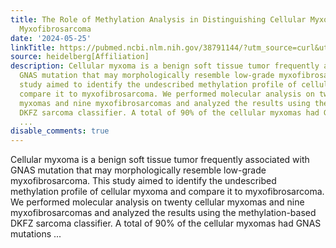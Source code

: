 ```yaml
---
title: The Role of Methylation Analysis in Distinguishing Cellular Myxoma from Low-Grade
  Myxofibrosarcoma
date: '2024-05-25'
linkTitle: https://pubmed.ncbi.nlm.nih.gov/38791144/?utm_source=curl&utm_medium=rss&utm_campaign=pubmed-2&utm_content=1FakS-2QOkCT8HsMOQP1bCRQ4YzyumYOmxmF0moLsQ3dFB1E9V&fc=20220326224207&ff=20240525190013&v=2.18.0.post9+e462414
source: heidelberg[Affiliation]
description: Cellular myxoma is a benign soft tissue tumor frequently associated with
  GNAS mutation that may morphologically resemble low-grade myxofibrosarcoma. This
  study aimed to identify the undescribed methylation profile of cellular myxoma and
  compare it to myxofibrosarcoma. We performed molecular analysis on twenty cellular
  myxomas and nine myxofibrosarcomas and analyzed the results using the methylation-based
  DKFZ sarcoma classifier. A total of 90% of the cellular myxomas had GNAS mutations
  ...
disable_comments: true
---
```

Cellular myxoma is a benign soft tissue tumor frequently associated with GNAS mutation that may morphologically resemble low-grade myxofibrosarcoma. This study aimed to identify the undescribed methylation profile of cellular myxoma and compare it to myxofibrosarcoma. We performed molecular analysis on twenty cellular myxomas and nine myxofibrosarcomas and analyzed the results using the methylation-based DKFZ sarcoma classifier. A total of 90% of the cellular myxomas had GNAS mutations ...